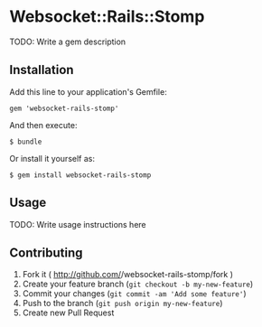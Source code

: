 # Websocket::Rails::Stomp

TODO: Write a gem description

## Installation

Add this line to your application's Gemfile:

    gem 'websocket-rails-stomp'

And then execute:

    $ bundle

Or install it yourself as:

    $ gem install websocket-rails-stomp

## Usage

TODO: Write usage instructions here

## Contributing

1. Fork it ( http://github.com/<my-github-username>/websocket-rails-stomp/fork )
2. Create your feature branch (`git checkout -b my-new-feature`)
3. Commit your changes (`git commit -am 'Add some feature'`)
4. Push to the branch (`git push origin my-new-feature`)
5. Create new Pull Request
